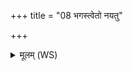 +++
title = "08 भगस्त्वेतो नयतु"

+++
<details><summary>मूलम् (WS)</summary>

भगस्त्वेतो नयतु हस्तगृह्याश्विना त्वा प्र वहतां रथेन ।  
गृहान् गच्छ गृहपत्नी यथासो वशिनी त्वं विदथमा वदासि ॥ ९ ॥
</details>
